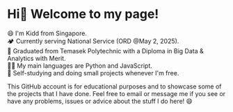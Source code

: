 # Hi👋 Welcome to my page!

😄 I'm Kidd from Singapore.  
🏕️ Currently serving National Service (ORD @May 2, 2025).  
🏫 Graduated from Temasek Polytechnic with a Diploma in Big Data & Analytics with Merit.  
👨‍💻 My main languages are Python and JavaScript.  
📑 Self-studying and doing small projects whenever I'm free.  

This GitHub account is for educational purposes and to showcase some of the projects that I have done. Feel free to email or message me if you see or have any problems, issues or advice about the stuff I do here! 😄
